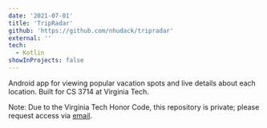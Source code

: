```yaml
---
date: '2021-07-01'
title: 'TripRadar'
github: 'https://github.com/nhudack/tripradar'
external: ''
tech:
  - Kotlin
showInProjects: false
---
```


Android app for viewing popular vacation spots and live details about each location. Built for CS 3714 at Virginia Tech.

Note: Due to the Virginia Tech Honor Code, this repository is private; please request access via [email](mailto:nhudack@gmail.com).
